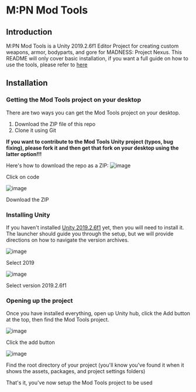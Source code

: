 # M:PN Mod Tools
## Introduction
M:PN Mod Tools is a Unity 2019.2.6f1 Editor Project for creating custom weapons, armor, bodyparts, and gore for MADNESS: Project Nexus. This README will only cover basic installation, if you want a full guide on how to use the tools, please refer to [here](https://docs.google.com/document/d/1f_RbQGE45CY8no6mFuVGTaOTF7XnaK7yq5tJXty_JSA)
## Installation
### Getting the Mod Tools project on your desktop
There are two ways you can get the Mod Tools project on your desktop.
1. Download the ZIP file of this repo
2. Clone it using Git

**If you want to contribute to the Mod Tools Unity project (typos, bug fixing), please fork it and then get that fork on your desktop using the latter option!!!**

Here's how to download the repo as a ZIP:
![image](https://github.com/user-attachments/assets/11f64553-0e50-4cd8-93c6-5b1dd5e89af3)

Click on code

![image](https://github.com/user-attachments/assets/7a7b0700-75a2-47db-b966-0fb5c20430d3)

Download the ZIP
### Installing Unity
If you haven't installed [Unity 2019.2.6f1](https://unity.com/releases/editor/archive) yet, then you will need to install it. The launcher should guide you through the setup, but we will provide directions on how to navigate the version archives.

![image](https://github.com/user-attachments/assets/36c02abb-8c07-4f05-854b-20152e55d8cc)

Select 2019

![image](https://github.com/user-attachments/assets/a5385a00-9cb1-4fb5-9bbd-50713f230fcf)

Select version 2019.2.6f1

### Opening up the project
Once you have installed everything, open up Unity hub, click the Add button at the top, then find the Mod Tools project.

![image](https://github.com/user-attachments/assets/0fcf08ee-f055-4192-b44f-28b6d774b534)

Click the add button

![image](https://github.com/user-attachments/assets/7bcf414d-3c43-4eb2-8798-9c9aaedc21a0)

Find the root directory of your project (you'll know you've found it when it shows the assets, packages, and project settings folders)

That's it, you've now setup the Mod Tools project to be used
